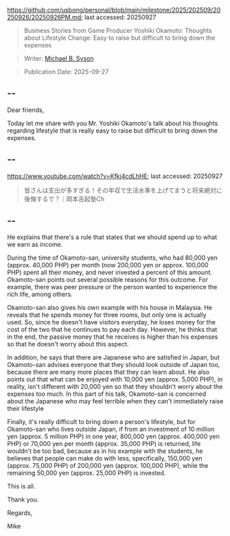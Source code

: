 https://github.com/usbong/personal/blob/main/milestone/2025/202509/20250926/20250926PM.md; last accessed: 20250927

> Business Stories from Game Producer Yoshiki Okamoto: Thoughts about Lifestyle Change: Easy to raise but difficult to bring down the expenses

> Writer: [Michael B. Syson](https://www.linkedin.com/in/michaelsyson/)

> Publication Date: 2025-09-27

## --

Dear friends,

Today let me share with you Mr. Yoshiki Okamoto's talk about his thoughts regarding lifestyle that is really easy to raise but difficult to bring down the expenses.

## --

https://www.youtube.com/watch?v=Kfkj4cdLhHE; last accessed: 20250927

> 皆さんは支出が多すぎる！その年収で生活水準を上げてまうと将来絶対に後悔するで？｜岡本吉起塾Ch

## --

He explains that there's a rule that states that we should spend up to what we earn as income. 

During the time of Okamoto-san, university students, who had 80,000 yen (approx. 40,000 PHP) per month (now 200,000 yen or approx. 100,000 PHP) spent all their money, and never invested a percent of this amount. Okamoto-san points out several possible reasons for this outcome. For example, there was peer pressure or the person wanted to experience the rich life, among others.

Okamoto-san also gives his own example with his house in Malaysia. He reveals that he spends money for three rooms, but only one is actually used. So, since he doesn't have visitors everyday, he loses money for the cost of the two that he continues to pay each day. However, he thinks that in the end, the passive money that he receives is higher than his expenses so that he doesn't worry about this aspect.

In addition, he says that there are Japanese who are satisfied in Japan, but Okamoto-san advises everyone that they should look outside of Japan too, because there are many more places that they can learn about. He also points out that what can be enjoyed with 10,000 yen (approx. 5,000 PHP), in reality, isn't different with 20,000 yen so that they shouldn't worry about the expenses too much. In this part of his talk, Okamoto-san is concerned about the Japanese who may feel terrible when they can't immediately raise their lifestyle

Finally, it's really difficult to bring down a person's lifestyle, but for Okamoto-san who lives outside Japan, if from an investment of 10 million yen (approx. 5 million PHP) in one year, 800,000 yen (approx. 400,000 yen PHP) or 70,000 yen per month (approx. 35,000 PHP) is returned, life wouldn't be too bad, because as in his example with the students, he believes that people can make do with less, specifically, 150,000 yen (approx. 75,000 PHP) of 200,000 yen (approx. 100,000 PHP), while the remaining 50,000 yen (approx. 25,000 PHP) is invested.

This is all.

Thank you.

Regards,

Mike